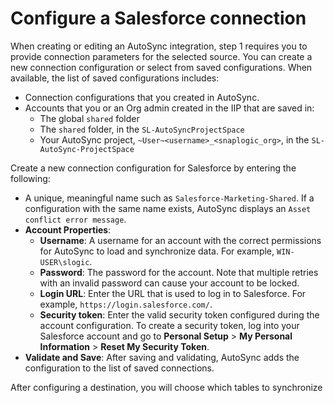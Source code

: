 # Configure a Salesforce connection

When creating or editing an AutoSync integration, step 1 requires you to provide connection parameters for the selected source. You can create a new connection configuration or select from saved configurations. When available, the list of saved configurations includes:

-   Connection configurations that you created in AutoSync.
-   Accounts that you or an Org admin created in the IIP that are saved in:
    -   The global `shared` folder
    -   The `shared` folder, in the `SL-AutoSyncProjectSpace`
    -   Your AutoSync project, `~User~<username>_<snaplogic_org>`, in the `SL-AutoSync-ProjectSpace`

Create a new connection configuration for Salesforce by entering the following:

-   A unique, meaningful name such as `Salesforce-Marketing-Shared`. If a configuration with the same name exists, AutoSync displays an `Asset conflict error message`.
-   **Account Properties**:
    -   **Username**: A username for an account with the correct permissions for AutoSync to load and synchronize data. For example, `WIN-USER\slogic`.
    -   **Password**: The password for the account. Note that multiple retries with an invalid password can cause your account to be locked.
    -   **Login URL**: Enter the URL that is used to log in to Salesforce. For example, `https://login.salesforce.com/`.
    -   **Security token**: Enter the valid security token configured during the account configuration. To create a security token, log into your Salesforce account and go to **Personal Setup** \> **My Personal Information** \> **Reset My Security Token**.
-   **Validate and Save**: After saving and validating, AutoSync adds the configuration to the list of saved connections.


After configuring a destination, you will choose which tables to synchronize

